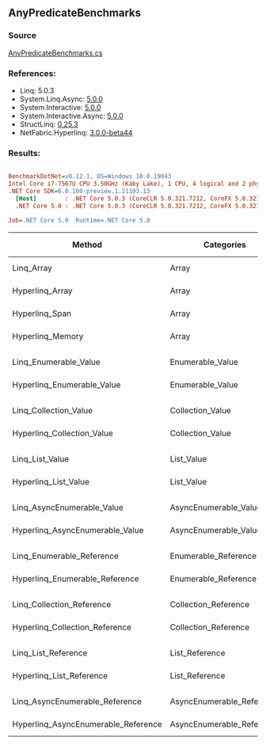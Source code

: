 ﻿## AnyPredicateBenchmarks

### Source
[AnyPredicateBenchmarks.cs](../NetFabric.Hyperlinq.Benchmarks/Benchmarks/AnyPredicateBenchmarks.cs)

### References:
- Linq: 5.0.3
- System.Linq.Async: [5.0.0](https://www.nuget.org/packages/System.Linq.Async/5.0.0)
- System.Interactive: [5.0.0](https://www.nuget.org/packages/System.Interactive/5.0.0)
- System.Interactive.Async: [5.0.0](https://www.nuget.org/packages/System.Interactive.Async/5.0.0)
- StructLinq: [0.25.3](https://www.nuget.org/packages/StructLinq/0.25.3)
- NetFabric.Hyperlinq: [3.0.0-beta44](https://www.nuget.org/packages/NetFabric.Hyperlinq/3.0.0-beta44)

### Results:
``` ini

BenchmarkDotNet=v0.12.1, OS=Windows 10.0.19043
Intel Core i7-7567U CPU 3.50GHz (Kaby Lake), 1 CPU, 4 logical and 2 physical cores
.NET Core SDK=6.0.100-preview.1.21103.13
  [Host]        : .NET Core 5.0.3 (CoreCLR 5.0.321.7212, CoreFX 5.0.321.7212), X64 RyuJIT
  .NET Core 5.0 : .NET Core 5.0.3 (CoreCLR 5.0.321.7212, CoreFX 5.0.321.7212), X64 RyuJIT

Job=.NET Core 5.0  Runtime=.NET Core 5.0  

```
|                              Method |                Categories | Count |        Mean |     Error |    StdDev |      Median | Ratio | RatioSD |  Gen 0 | Gen 1 | Gen 2 | Allocated |
|------------------------------------ |-------------------------- |------ |------------:|----------:|----------:|------------:|------:|--------:|-------:|------:|------:|----------:|
|                          Linq_Array |                     Array |   100 |   610.71 ns |  5.464 ns |  4.562 ns |   609.01 ns |  1.00 |    0.00 | 0.0153 |     - |     - |      32 B |
|                     Hyperlinq_Array |                     Array |   100 |   176.22 ns |  0.626 ns |  0.523 ns |   176.23 ns |  0.29 |    0.00 |      - |     - |     - |         - |
|                      Hyperlinq_Span |                     Array |   100 |   200.15 ns |  1.066 ns |  0.832 ns |   199.94 ns |  0.33 |    0.00 |      - |     - |     - |         - |
|                    Hyperlinq_Memory |                     Array |   100 |   177.16 ns |  0.818 ns |  0.765 ns |   177.01 ns |  0.29 |    0.00 |      - |     - |     - |         - |
|                                     |                           |       |             |           |           |             |       |         |        |       |       |           |
|               Linq_Enumerable_Value |          Enumerable_Value |   100 |   760.63 ns | 14.260 ns | 11.133 ns |   757.08 ns |  1.00 |    0.00 | 0.0153 |     - |     - |      32 B |
|          Hyperlinq_Enumerable_Value |          Enumerable_Value |   100 |   208.18 ns |  0.473 ns |  0.419 ns |   208.05 ns |  0.27 |    0.00 |      - |     - |     - |         - |
|                                     |                           |       |             |           |           |             |       |         |        |       |       |           |
|               Linq_Collection_Value |          Collection_Value |   100 |   766.35 ns | 12.439 ns | 12.774 ns |   763.74 ns |  1.00 |    0.00 | 0.0153 |     - |     - |      32 B |
|          Hyperlinq_Collection_Value |          Collection_Value |   100 |   212.12 ns |  0.714 ns |  0.668 ns |   212.21 ns |  0.28 |    0.01 |      - |     - |     - |         - |
|                                     |                           |       |             |           |           |             |       |         |        |       |       |           |
|                     Linq_List_Value |                List_Value |   100 |   824.99 ns | 13.927 ns | 30.275 ns |   813.90 ns |  1.00 |    0.00 | 0.0153 |     - |     - |      32 B |
|                Hyperlinq_List_Value |                List_Value |   100 |   677.93 ns |  2.871 ns |  2.546 ns |   677.71 ns |  0.81 |    0.03 |      - |     - |     - |         - |
|                                     |                           |       |             |           |           |             |       |         |        |       |       |           |
|          Linq_AsyncEnumerable_Value |     AsyncEnumerable_Value |   100 | 2,228.86 ns | 11.643 ns | 10.891 ns | 2,227.38 ns |  1.00 |    0.00 | 0.0191 |     - |     - |      40 B |
|     Hyperlinq_AsyncEnumerable_Value |     AsyncEnumerable_Value |   100 |    88.42 ns |  0.351 ns |  0.328 ns |    88.42 ns |  0.04 |    0.00 |      - |     - |     - |         - |
|                                     |                           |       |             |           |           |             |       |         |        |       |       |           |
|           Linq_Enumerable_Reference |      Enumerable_Reference |   100 |   529.71 ns |  2.971 ns |  2.779 ns |   529.51 ns |  1.00 |    0.00 | 0.0153 |     - |     - |      32 B |
|      Hyperlinq_Enumerable_Reference |      Enumerable_Reference |   100 |   560.47 ns |  1.045 ns |  0.873 ns |   560.40 ns |  1.06 |    0.01 | 0.0153 |     - |     - |      32 B |
|                                     |                           |       |             |           |           |             |       |         |        |       |       |           |
|           Linq_Collection_Reference |      Collection_Reference |   100 |   542.07 ns | 10.316 ns | 27.712 ns |   529.10 ns |  1.00 |    0.00 | 0.0153 |     - |     - |      32 B |
|      Hyperlinq_Collection_Reference |      Collection_Reference |   100 |   593.33 ns | 11.609 ns | 13.820 ns |   588.05 ns |  1.02 |    0.04 | 0.0153 |     - |     - |      32 B |
|                                     |                           |       |             |           |           |             |       |         |        |       |       |           |
|                 Linq_List_Reference |            List_Reference |   100 |   559.22 ns |  2.587 ns |  2.419 ns |   558.60 ns |  1.00 |    0.00 | 0.0153 |     - |     - |      32 B |
|            Hyperlinq_List_Reference |            List_Reference |   100 |   696.95 ns | 28.283 ns | 82.504 ns |   651.97 ns |  1.23 |    0.16 |      - |     - |     - |         - |
|                                     |                           |       |             |           |           |             |       |         |        |       |       |           |
|      Linq_AsyncEnumerable_Reference | AsyncEnumerable_Reference |   100 | 2,134.68 ns |  5.559 ns |  4.928 ns | 2,134.93 ns |  1.00 |    0.00 | 0.0191 |     - |     - |      40 B |
| Hyperlinq_AsyncEnumerable_Reference | AsyncEnumerable_Reference |   100 |    91.28 ns |  0.553 ns |  0.491 ns |    91.41 ns |  0.04 |    0.00 | 0.0191 |     - |     - |      40 B |
